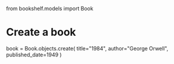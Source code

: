 from bookshelf.models import Book

# Create a book
book = Book.objects.create(
    title="1984",
    author="George Orwell",
    published_date=1949
)
